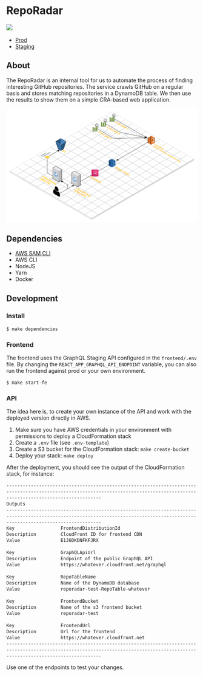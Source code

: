 # RepoRadar

[![](https://github.com/yetanother-blog/reporadar/workflows/CI/badge.svg)](https://github.com/yetanother-blog/reporadar/actions)

- [Prod](https://reporadar.yetanother.blog)
- [Staging](https://reporadar-staging.yetanother.blog)

## About

The RepoRadar is an internal tool for us to automate the process of finding interesting GitHub repositories. The service crawls GitHub on a regular basis and stores matching repositories in a DynamoDB table. We then use the results to show them on a simple CRA-based web application.

![Architecture](docs/architecture.png)

## Dependencies

- [AWS SAM CLI](https://docs.aws.amazon.com/serverless-application-model/latest/developerguide/serverless-sam-reference.html#serverless-sam-cli)
- AWS CLI
- NodeJS
- Yarn
- Docker

## Development

### Install

```sh
$ make dependencies
```

### Frontend

The frontend uses the GraphQL Staging API configured in the `frontend/.env` file. By changing the `REACT_APP_GRAPHQL_API_ENDPOINT` variable, you can also run the frontend against prod or your own environment. 

```sh
$ make start-fe
```

### API

The idea here is, to create your own instance of the API and work with the deployed version directly in AWS.

1. Make sure you have AWS credentials in your environment with permissions to deploy a CloudFormation stack
2. Create a `.env` file (see `.env-template`)
3. Create a S3 bucket for the CloudFormation stack: `make create-bucket`
4. Deploy your stack: `make deploy`

After the deployment, you should see the output of the CloudFormation stack, for instance:

```
-------------------------------------------------------------------------------------------------------------------------------------------------------------------------------
Outputs
-------------------------------------------------------------------------------------------------------------------------------------------------------------------------------
Key                 FrontendDistributionId
Description         CloudFront ID for frontend CDN
Value               E1J6DKDNFKFJRX

Key                 GraphQLApiUrl
Description         Endpoint of the public GraphQL API
Value               https://whatever.cloudfront.net/graphql

Key                 RepoTableName
Description         Name of the DynamoDB database
Value               reporadar-test-RepoTable-whatever

Key                 FrontendBucket
Description         Name of the s3 frontend bucket
Value               reporadar-test

Key                 FrontendUrl
Description         Url for the frontend
Value               https://whatever.cloudfront.net
-------------------------------------------------------------------------------------------------------------------------------------------------------------------------------
```

Use one of the endpoints to test your changes.
